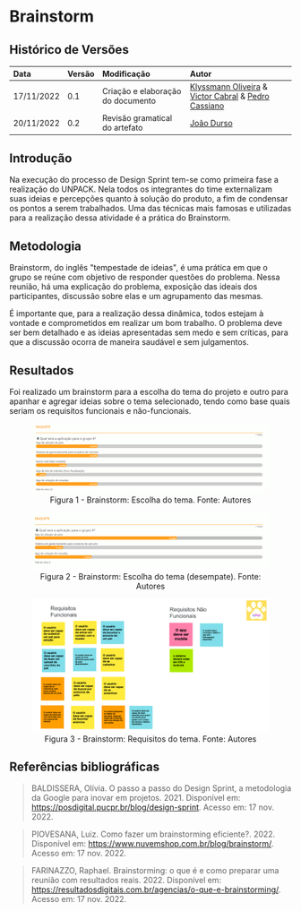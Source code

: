 # Brainstorm

## Histórico de Versões

| Data | Versão | Modificação | Autor |
| :- | :- | :- | :- |
|17/11/2022 | 0.1 | Criação  e elaboração do documento | [Klyssmann Oliveira](https://github.com/klyssmannoliveira) & [Victor Cabral](https://github.com/victordscabral) & [Pedro Cassiano](https://github.com/PedroLucasCM) |
|20/11/2022 | 0.2 | Revisão gramatical do artefato | [João Durso](https://github.com/jvsdurso) |

## Introdução 

Na execução do processo de Design Sprint tem-se como primeira fase a realização do UNPACK. Nela todos os integrantes do time externalizam suas ideias e percepções quanto à solução do produto, a fim de condensar os pontos a serem trabalhados. Uma das técnicas mais famosas e utilizadas para a realização dessa atividade é a prática do Brainstorm.
  
## Metodologia

Brainstorm, do inglês "tempestade de ideias", é uma prática em que o grupo se reúne com objetivo de responder questões do problema. Nessa reunião, há uma explicação do problema, exposição das ideais dos participantes, discussão sobre elas e um agrupamento das mesmas.

É importante que, para a realização dessa dinâmica, todos estejam à vontade e comprometidos em realizar um bom trabalho. O problema deve ser bem detalhado e as ideias apresentadas sem medo e sem críticas, para que a discussão ocorra de maneira saudável e sem julgamentos. 

## Resultados
  
Foi realizado um brainstorm para a escolha do tema do projeto e outro para apanhar e agregar ideias sobre o tema selecionado, tendo como base quais seriam os requisitos funcionais e não-funcionais.

<figure>
  <img src="https://github.com/UnBArqDsw2022-2/2022.2_G4_IDotPet/blob/master/docs/assets/brainstorm/tema_parte1.png?raw=true" alt="Tema Parte 1"/>
  <figcaption align="center" >Figura 1 - Brainstorm: Escolha do tema. Fonte: Autores </figcaption>
</figure>

<figure>
  <img src="https://github.com/UnBArqDsw2022-2/2022.2_G4_IDotPet/blob/master/docs/assets/brainstorm/tema_parte2.png?raw=true" alt="Tema Parte 1" alt="Tema Parte 2"/>
  <figcaption align="center" >Figura 2 - Brainstorm: Escolha do tema (desempate). Fonte: Autores </figcaption>
</figure>

<figure>
  <img src="https://github.com/UnBArqDsw2022-2/2022.2_G4_IDotPet/blob/master/docs/assets/brainstorm/tema_requisitos.png?raw=true" alt="Tema Requisitos" alt="Rich Picture"/>
  <figcaption align="center" >Figura 3 - Brainstorm: Requisitos do tema. Fonte: Autores </figcaption>
</figure>

<!---# Conclusão

A prática do Brainstorm funcionou para a equipe e houve um bom engajamento e participação dos membros. A reunião foi rápida e muitas ideias foram apanhadas e discutidas afim de gerar soluções para o projeto.
Foi uma técnica interessante, dinâmica e efetiva de se utilizar.
--->
  
## Referências bibliográficas

> BALDISSERA, Olívia. O passo a passo do Design Sprint, a metodologia da Google para inovar em projetos. 2021. Disponível em: https://posdigital.pucpr.br/blog/design-sprint. Acesso em: 17 nov. 2022.

> PIOVESANA, Luiz. Como fazer um brainstorming eficiente?. 2022. Disponível em: https://www.nuvemshop.com.br/blog/brainstorm/. Acesso em: 17 nov. 2022.

> FARINAZZO, Raphael. Brainstorming: o que é e como preparar uma reunião com resultados reais. 2022. Disponível em: https://resultadosdigitais.com.br/agencias/o-que-e-brainstorming/. Acesso em: 17 nov. 2022.